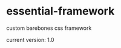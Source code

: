 # essential-framework

custom barebones css framework

<link rel="stylesheet" href="https://github.com/BrijeshSinghal/framework-essential/blob/main/1.0/dist/css/main.css">

current version: 1.0
